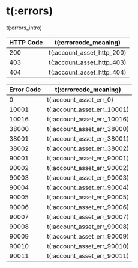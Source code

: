 # t(:errors)

t(:errors_intro)


HTTP Code | t(:errorcode_meaning)
---------- | -------
200 | t(:account_asset_http_200)
403 | t(:account_asset_http_403)
404 | t(:account_asset_http_404)

Error Code | t(:errorcode_meaning)
---------- | -------
0     | t(:account_asset_err_0)
10001 | t(:account_asset_err_10001)
10016 | t(:account_asset_err_10016)
38000 | t(:account_asset_err_38000)
38001 | t(:account_asset_err_38001)
38002 | t(:account_asset_err_38002)
90001 | t(:account_asset_err_90001)
90002 | t(:account_asset_err_90002)
90003 | t(:account_asset_err_90003)
90004 | t(:account_asset_err_90004)
90005 | t(:account_asset_err_90005)
90006 | t(:account_asset_err_90006)
90007 | t(:account_asset_err_90007)
90008 | t(:account_asset_err_90008)
90009 | t(:account_asset_err_90009)
90010 | t(:account_asset_err_90010)
90011 | t(:account_asset_err_90011)
